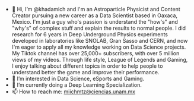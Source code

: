 - 👋 Hi, I’m @khadamich and I'm an Astroparticle Physicist and Content Creator pursuing a new career as a Data Scientist based in Oaxaca, Mexico. I'm just a guy who's passion is understand the "how's" and "why's" of complex stuff and explain the results to normal people. I did research for 6 years in Deep Underground Physics experiments developed in laboratories like SNOLAB, Gran Sasso and CERN, and now I'm eager to apply all my knowledge working on Data Science projects. My Tiktok channel has over 25,000+ subscribers, with over 5 million views of my videos. Through life style, League of Legends and Gaming, I enjoy talking about different topics in order to help people to understand better the game and improve their performance.
- 👀 I’m interested in Data Science, eSports and Gaming.
- 🌱 I’m currently doing a Deep Learning Specialization.
- 📫 How to reach me: miichmtz@ciencias.unam.mx

<!---
khadamich/khadamich is a ✨ special ✨ repository because its `README.md` (this file) appears on your GitHub profile.
You can click the Preview link to take a look at your changes.
--->
